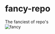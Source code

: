 # fancy-repo
The fanciest of repo's  
![fancy](https://media.giphy.com/media/TBddd797slSxO/giphy.gif)
